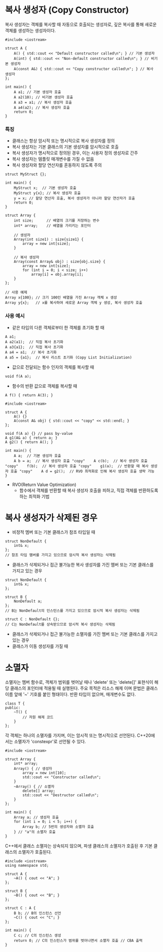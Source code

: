 # 복사 생성자 (Copy Constructor)
복사 생성자는 객체를 복사할 때 자동으로 호출되는 생성자로, 깊은 복사를 통해 새로운 객체를 생성하는 생성자이다.
```
#include <iostream>

struct A {
    A() { std::cout << "Default constructor called\n"; } // 기본 생성자
    A(int) { std::cout << "Non-default constructor called\n"; } // 비기본 생성자
    A(const A&) { std::cout << "Copy constructor called\n"; } // 복사 생성자
};

int main() {
    A a1; // 기본 생성자 호출
    A a2(10); // 비기본 생성자 호출
    A a3 = a1; // 복사 생성자 호출
    A a4(a2); // 복사 생성자 호출
    return 0;
}
```
### 특징
- 클래스는 항상 암시적 또는 명시적으로 복사 생성자를 정의
- 복사 생성자는 기본 클래스의 기본 생성자를 암시적으로 호출
- 복사 생성자가 명시적으로 정의된 경우, 이는 사용자 정의 생성자로 간주
- 복사 생성자는 템플릿 매개변수를 가질 수 없음
- 복사 생성자와 할당 연산자를 혼동하지 않도록 주의
```
struct MyStruct {};  
  
int main() {  
    MyStruct x;  // 기본 생성자 호출  
    MyStruct y{x}; // 복사 생성자 호출  
    y = x; // 할당 연산자 호출, 복사 생성자가 아니라 할당 연산자가 호출  
    return 0;  
}
```

```
struct Array {
    int size;      // 배열의 크기를 저장하는 변수
    int* array;    // 배열을 가리키는 포인터

    // 생성자
    Array(int size1) : size{size1} {
        array = new int[size];
    }

    // 복사 생성자
    Array(const Array& obj) : size{obj.size} {
        array = new int[size];
        for (int i = 0; i < size; i++)
            array[i] = obj.array[i];
    }
};

// 사용 예제
Array x{100}; // 크기 100인 배열을 가진 Array 객체 x 생성
Array y{x};   // x를 복사하여 새로운 Array 객체 y 생성, 복사 생성자 호출
```
### 사용 예시
- 같은 타입의 다른 객체로부터 한 객체를 초기화 할 때
```
A a1;
A a2(a1);  // 직접 복사 초기화
A a3{a1};  // 직접 복사 초기화
A a4 = a1;  // 복사 초기화
A a5 = {a1};  // 복사 리스트 초기화 (Copy List Initialization)
```
- 값으로 전달되는 함수 인자의 객체를 복사할 때
```
void f(A a);
```
- 함수의 반환 값으로 객체를 복사할 때
```
A f() { return A(3); }
```

```
#include <iostream>  
  
struct A {  
    A() {}  
    A(const A& obj) { std::cout << "copy" << std::endl; }  
};  
  
void f(A a) {} // pass by-value  
A g1(A& a) { return a; }  
A g2() { return A(); }  
  
int main() {  
    A a;  // 기본 생성자 호출  
    A b = a;  // 복사 생성자 호출 "copy"    A c(b);  // 복사 생성자 호출 "copy"    f(b);  // 복사 생성자 호출 "copy"    g1(a);  // 반환할 때 복사 생성자 호출 "copy"    A d = g2();  // RVO 최적화로 인해 복사 생성자 호출 생략 가능  
}
```
- RVO(Return Value Optimization)
	- 함수에서 객체를 반환할 때 복사 생성자 호출을 피하고, 직접 객체를 반환하도록 하는 최적화 기법
# 복사 생성자가 삭제된 경우
- 비정적 멤버 또는 기본 클래스가 참조 타입일 때
```
struct NonDefault { 
    int& x; 
}; 
// 참조 타입 멤버를 가지고 있으므로 암시적 복사 생성자는 삭제됨
```
- 클래스가 삭제되거나 접근 불가능한 복사 생성자를 가진 멤버 또는 기본 클래스를 가지고 있는 경우
```
struct NonDefault { 
    int& x; 
}; 

struct B { 
    NonDefault a; 
}; 
// B는 NonDefault의 인스턴스를 가지고 있으므로 암시적 복사 생성자는 삭제됨

struct C : NonDefault {}; 
// C는 NonDefault를 상속받으므로 암시적 복사 생성자는 삭제됨
```
- 클래스가 삭제되거나 접근 불가능한 소멸자를 가진 멤버 또는 기본 클래스를 가지고 있는 경우
- 클래스가 이동 생성자를 가질 때
# 소멸자
소멸자는 멤버 함수로, 객체가 범위를 벗어날 때나 'delete' 또는 'delete[]' 표현식이 해당 클래스의 포인터에 적용될 때 실행된다. 주요 목적은 리소스 해제 이며 문법은 클래스 이름 앞에 '~' 기호를 붙인 형태이다. 반환 타입이 없으며, 매개변수도 없다.
```
class T {
public:
    ~T() {
        // 자원 해제 코드
    }
};
```
각 객체는 하나의 소멸자를 가지며, 이는 암시적 또는 명시적으로 선언된다. C++20에서는 소멸자가 'constexpr'로 선언될 수 있다.
```
#include <iostream>  
  
struct Array {  
    int* array;  
    Array() { // 생성자  
        array = new int[10];  
        std::cout << "Constructor called\n";  
    }  
    ~Array() { // 소멸자  
        delete[] array;  
        std::cout << "Destructor called\n";  
    }  
};  
  
int main() {  
    Array a; // 생성자 호출  
    for (int i = 0; i < 5; i++) {  
        Array b; // 5번의 생성자와 소멸자 호출  
    } // "a"의 소멸자 호출  
}
```
C++에서 클래스 소멸자는 상속되지 않으며, 파생 클래스의 소멸자가 호출된 후 기본 클래스의 소멸자가 호출된다.
```
#include <iostream>  
using namespace std;  
  
struct A {  
    ~A() { cout << "A"; }  
};  
  
struct B {  
    ~B() { cout << "B"; }  
};  
  
struct C : A {  
    B b; // B의 인스턴스 선언  
    ~C() { cout << "C"; }  
};  
  
int main() {  
    C c; // C의 인스턴스 생성  
    return 0; // C의 인스턴스가 범위를 벗어나면서 소멸자 호출 // CBA 출력  
}
```
